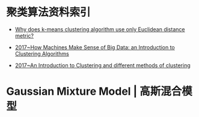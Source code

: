# 聚类算法资料索引

- [Why does k-means clustering algorithm use only Euclidean distance metric?](https://stats.stackexchange.com/questions/81481/why-does-k-means-clustering-algorithm-use-only-euclidean-distance-metric)

- [2017~How Machines Make Sense of Big Data: an Introduction to Clustering Algorithms](https://parg.co/bCm)

- [2017~An Introduction to Clustering and different methods of clustering](https://parg.co/bC7)

# Gaussian Mixture Model | 高斯混合模型
